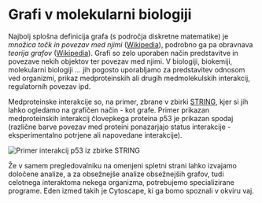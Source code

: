 # Grafi v molekularni biologiji

Najbolj splošna definicija grafa (s področja diskretne matematike) je *množica točk in povezav med njimi* ([Wikipedia](https://en.wikipedia.org/wiki/Graph_(discrete_mathematics))), podrobno ga pa obravnava *teorija grafov* ([Wikipedia](https://en.wikipedia.org/wiki/Graph_theory)). Grafi so zelo uporaben način predstavitve in povezave nekih objektov ter povezav med njimi. V biologiji, biokemiji, molekularni biologiji ... jih pogosto uporabljamo za predstavitev odnosom ved organizmi, prikaz medproteinskih ali drugih medmolekulskih interakcij, regulatornih povezav ipd.

Medproteinske interakcije so, na primer, zbrane v zbirki [STRING](https://string-db.org/), kjer si jih lahko ogledamo na grafičen način - kot grafe. Primer prikazan medproteinskih interakcij človepkega proteina p53 je prikazan spodaj (različne barve povezav med proteini ponazarjajo status interakcije - eksperimentalno potrjene ali napovedane interakcije).

![Primer interakcij p53 iz zbirke STRING](slike/string_p53_primer.png)

Že v samem pregledovalniku na omenjeni spletni strani lahko izvajamo določene analize, a za obsežnejše analize obsežnejših grafov, tudi celotnega interaktoma nekega organizma, potrebujemo specializirane programe. Eden izmed takih je Cytoscape, ki ga bomo spoznali v okviru vaj.